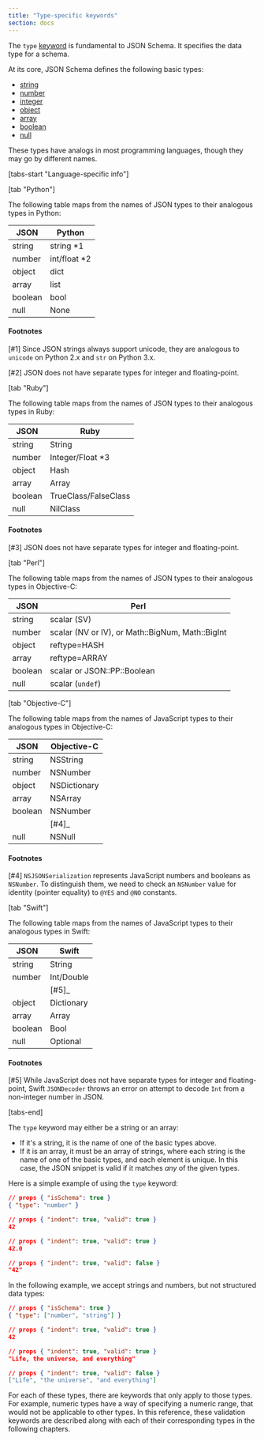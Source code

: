 ```yaml
---
title: "Type-specific keywords"
section: docs
---
```


The `type` [keyword](../../learn/glossary#keyword) is fundamental to JSON Schema. It specifies the data
type for a schema.

At its core, JSON Schema defines the following basic types:

* [string](../../understanding-json-schema/reference/string)
* [number](../../understanding-json-schema/reference/numeric#number)
* [integer](../../understanding-json-schema/reference/numeric#integer)
* [object](../../understanding-json-schema/reference/object)
* [array](../../understanding-json-schema/reference/array)
* [boolean](../../understanding-json-schema/reference/boolean)
* [null](../../understanding-json-schema/reference/null)

These types have analogs in most programming languages, though they may
go by different names.

[tabs-start "Language-specific info"]

[tab "Python"]

The following table maps from the names of JSON types to their
analogous types in Python:

| JSON    | Python       |
|---------|--------------|
| string  | string *1    |
| number  | int/float *2 |
| object  | dict         |
| array   | list         |
| boolean | bool         |
| null    | None         |

#### Footnotes

[#1] Since JSON strings always support unicode, they are
analogous to `unicode` on Python 2.x and `str` on
Python 3.x.

[#2] JSON does not have separate types for integer and
floating-point.

[tab "Ruby"]

The following table maps from the names of JSON types to their
analogous types in Ruby:

| JSON    | Ruby                 |
|---------|----------------------|
| string  | String               |
| number  | Integer/Float *3     |
| object  | Hash                 |
| array   | Array                |
| boolean | TrueClass/FalseClass |
| null    | NilClass             |

#### Footnotes

[#3] JSON does not have separate types for integer and
floating-point.

[tab "Perl"]

The following table maps from the names of JSON types to
their analogous types in Objective-C:

| JSON    | Perl                                             |
|---------|--------------------------------------------------|
| string  | scalar (SV)                                      |
| number  | scalar (NV or IV), or Math::BigNum, Math::BigInt |
| object  | reftype=HASH                                     |
| array   | reftype=ARRAY                                    |
| boolean | scalar or JSON::PP::Boolean                      |
| null    | scalar (`undef`)                                 |

[tab "Objective-C"]

The following table maps from the names of JavaScript types to
their analogous types in Objective-C:

| JSON    | Objective-C  |
|---------|--------------|
| string  | NSString     |
| number  | NSNumber     |
| object  | NSDictionary |
| array   | NSArray      |
| boolean | NSNumber     |
|         | [#4]_        |
| null    | NSNull       |

#### Footnotes

[#4] `NSJSONSerialization` represents JavaScript numbers and booleans
as `NSNumber`. To distinguish them, we need to check an `NSNumber`
value for identity (pointer equality) to `@YES` and `@NO` constants.

[tab "Swift"]

The following table maps from the names of JavaScript types to
their analogous types in Swift:

| JSON    | Swift      |
|---------|------------|
| string  | String     |
| number  | Int/Double |
|         | [#5]_      |
| object  | Dictionary |
| array   | Array      |
| boolean | Bool       |
| null    | Optional   |

#### Footnotes

[#5] While JavaScript does not have separate types for integer and
floating-point, Swift ``JSONDecoder`` throws an error on attempt
to decode ``Int`` from a non-integer number in JSON.

[tabs-end]

The `type` keyword may either be a string or an array:

-   If it\'s a string, it is the name of one of the basic types above.
-   If it is an array, it must be an array of strings, where each string
    is the name of one of the basic types, and each element is unique.
    In this case, the JSON snippet is valid if it matches *any* of the
    given types.

Here is a simple example of using the `type` keyword:

```json
// props { "isSchema": true }
{ "type": "number" }
```

```json
// props { "indent": true, "valid": true }
42
```
```json
// props { "indent": true, "valid": true }
42.0
```

```json
// props { "indent": true, "valid": false }
"42"
```

In the following example, we accept strings and numbers, but not
structured data types:

```json
// props { "isSchema": true }
{ "type": ["number", "string"] }
```
```json
// props { "indent": true, "valid": true }
42
```
```json
// props { "indent": true, "valid": true }
"Life, the universe, and everything"
```
```json
// props { "indent": true, "valid": false }
["Life", "the universe", "and everything"]
```

For each of these types, there are keywords that only apply to those
types. For example, numeric types have a way of specifying a numeric
range, that would not be applicable to other types. In this reference,
these validation keywords are described along with each of their
corresponding types in the following chapters.

